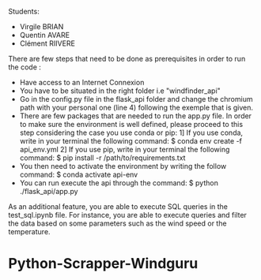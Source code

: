 Students:
- Virgile BRIAN
- Quentin AVARE
- Clément RIIVERE

There are few steps that need to be done as prerequisites in order to run the code :

- Have access to an Internet Connexion
- You have to be situated in the right folder i.e "windfinder_api"
- Go in the config.py file in the flask_api folder and change the chromium path with your personal one (line 4) following the exemple that is given.
- There are few packages that are needed to run the app.py file. In order to make sure the environment is well defined, please proceed to this step considering the case you use conda or pip:
    1] If you use conda, write in your terminal the following command: 
        $ conda env create -f api_env.yml
    2] If you use pip, write in your terminal the following command: 
        $ pip install -r /path/to/requirements.txt
- You then need to activate the environment by writing the follow command:
        $ conda activate api-env
-  You can run execute the api through the command: 
        $ python ./flask_api/app.py
        
As an additional feature, you are able to execute SQL queries in the test_sql.ipynb file. For instance, you are able to execute queries and filter the data based on some parameters such as the wind speed or the temperature.
# Python-Scrapper-Windguru
